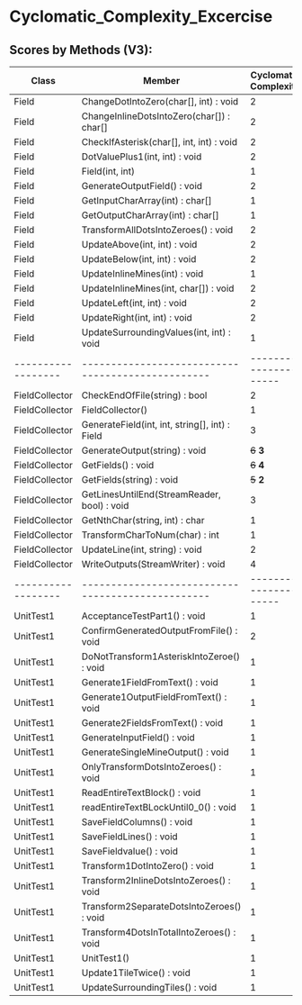 # Cyclomatic_Complexity_Excercise

## Scores by Methods (V3):

| Class				 | Member											 | Cyclomatic Complexity |
| ------------------ | ------------------------------------------------- | --------------------- |
| Field				 | ChangeDotIntoZero(char[], int) : void			 | 2					 |
| Field				 | ChangeInlineDotsIntoZero(char[]) : char[]		 | 2					 |
| Field				 | CheckIfAsterisk(char[], int, int) : void			 | 2					 |
| Field				 | DotValuePlus1(int, int) : void					 | 2					 |
| Field				 | Field(int, int)									 | 1					 |
| Field				 | GenerateOutputField() : void						 | 2					 |
| Field				 | GetInputCharArray(int) : char[]					 | 1					 |
| Field				 | GetOutputCharArray(int) : char[]					 | 1					 |
| Field				 | TransformAllDotsIntoZeroes() : void				 | 2					 |
| Field				 | UpdateAbove(int, int) : void						 | 2					 |
| Field				 | UpdateBelow(int, int) : void						 | 2					 |
| Field				 | UpdateInlineMines(int) : void					 | 1					 |
| Field				 | UpdateInlineMines(int, char[]) : void			 | 2					 |
| Field				 | UpdateLeft(int, int) : void						 | 2					 |
| Field				 | UpdateRight(int, int) : void						 | 2					 |
| Field				 | UpdateSurroundingValues(int, int) : void			 | 1					 |
| ------------------ | ------------------------------------------------- | --------------------- |
| FieldCollector	 | CheckEndOfFile(string) : bool					 | 2					 |
| FieldCollector	 | FieldCollector()									 | 1					 |
| FieldCollector	 | GenerateField(int, int, string[], int) : Field	 | 3					 |
| FieldCollector	 | GenerateOutput(string) : void					 | ~~6~~ **3**			 |
| FieldCollector	 | GetFields() : void								 | ~~6~~ **4**			 |
| FieldCollector	 | GetFields(string) : void							 | ~~5~~ **2**			 |
| FieldCollector	 | GetLinesUntilEnd(StreamReader, bool) : void		 | 3					 |
| FieldCollector	 | GetNthChar(string, int) : char					 | 1					 |
| FieldCollector	 | TransformCharToNum(char) : int					 | 1					 |
| FieldCollector	 | UpdateLine(int, string) : void					 | 2					 |
| FieldCollector	 | WriteOutputs(StreamWriter) : void				 | 4					 |
| ------------------ | ------------------------------------------------- | --------------------- |
| UnitTest1			 | AcceptanceTestPart1() : void						 | 1 					 |
| UnitTest1			 | ConfirmGeneratedOutputFromFile() : void			 | 2 					 |
| UnitTest1			 | DoNotTransform1AsteriskIntoZeroe() : void		 | 1 					 |
| UnitTest1			 | Generate1FieldFromText() : void					 | 1 					 |
| UnitTest1			 | Generate1OutputFieldFromText() : void			 | 1 					 |
| UnitTest1			 | Generate2FieldsFromText() : void					 | 1 					 |
| UnitTest1			 | GenerateInputField() : void						 | 1 					 |
| UnitTest1			 | GenerateSingleMineOutput() : void				 | 1 					 |
| UnitTest1			 | OnlyTransformDotsIntoZeroes() : void				 | 1 					 |
| UnitTest1			 | ReadEntireTextBlock() : void						 | 1 					 |
| UnitTest1			 | readEntireTextBLockUntil0_0() : void				 | 1 					 |
| UnitTest1			 | SaveFieldColumns() : void						 | 1 					 |
| UnitTest1			 | SaveFieldLines() : void							 | 1 					 |
| UnitTest1			 | SaveFieldvalue() : void							 | 1 					 |
| UnitTest1			 | Transform1DotIntoZero() : void					 | 1 					 |
| UnitTest1			 | Transform2InlineDotsIntoZeroes() : void			 | 1 					 |
| UnitTest1			 | Transform2SeparateDotsIntoZeroes() : void		 | 1 					 |
| UnitTest1			 | Transform4DotsInTotalIntoZeroes() : void			 | 1 					 |
| UnitTest1			 | UnitTest1()										 | 1 					 |
| UnitTest1			 | Update1TileTwice() : void						 | 1 					 |
| UnitTest1			 | UpdateSurroundingTiles() : void					 | 1 					 |
